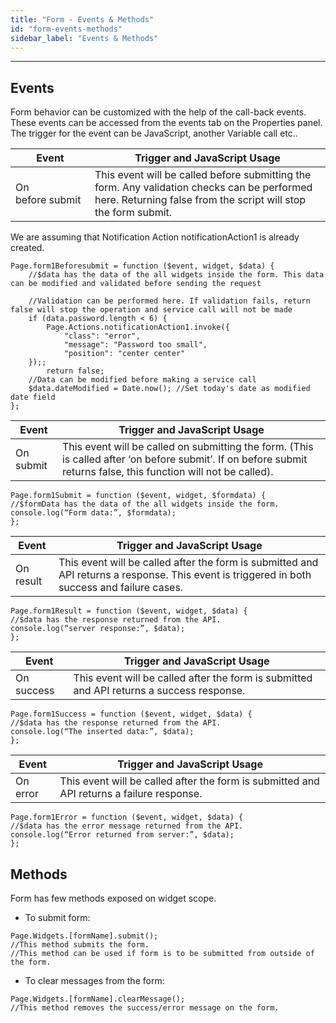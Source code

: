 ```yaml
---
title: "Form - Events & Methods"
id: "form-events-methods"
sidebar_label: "Events & Methods"
---
```

---
## Events

Form behavior can be customized with the help of the call-back events. These events can be accessed from the events tab on the Properties panel. The trigger for the event can be JavaScript, another Variable call etc..

| Event | Trigger and JavaScript Usage |
| --- | --- |
| On before submit | This event will be called before submitting the form. Any validation checks can be performed here. Returning false from the script will stop the form submit. |

We are assuming that Notification Action notificationAction1 is already created.
```
Page.form1Beforesubmit = function ($event, widget, $data) {
    //$data has the data of the all widgets inside the form. This data can be modified and validated before sending the request

    //Validation can be performed here. If validation fails, return false will stop the operation and service call will not be made
    if (data.password.length < 6) {
        Page.Actions.notificationAction1.invoke({
            "class": "error",
            "message": "Password too small",
            "position": "center center"
    });;
        return false;
    //Data can be modified before making a service call
    $data.dateModified = Date.now(); //Set today's date as modified date field
};
```
| Event | Trigger and JavaScript Usage |
| --- | --- |
| On submit | This event will be called on submitting the form. (This is called after ‘on before submit’. If on before submit returns false, this function will not be called). |

```
Page.form1Submit = function ($event, widget, $formdata) { 
//$formData has the data of the all widgets inside the form.
console.log(“Form data:”, $formdata);
};
```

| Event | Trigger and JavaScript Usage |
| --- | --- |
| On result | This event will be called after the form is submitted and API returns a response. This event is triggered in both success and failure cases. |

```
Page.form1Result = function ($event, widget, $data) { 
//$data has the response returned from the API.
console.log(“server response:”, $data);
};
```
| Event | Trigger and JavaScript Usage |
| --- | --- |
| On success | This event will be called after the form is submitted and API returns a success response. |

```
Page.form1Success = function ($event, widget, $data) { 
//$data has the response returned from the API.
console.log(“The inserted data:”, $data);
};
```

| Event | Trigger and JavaScript Usage |
| --- | --- |
| On error | This event will be called after the form is submitted and API returns a failure response. |

```
Page.form1Error = function ($event, widget, $data) { 
//$data has the error message returned from the API.
console.log(“Error returned from server:”, $data);
};
```

## Methods

Form has few methods exposed on widget scope.

- To submit form:
```    
Page.Widgets.[formName].submit();
//This method submits the form. 
//This method can be used if form is to be submitted from outside of the form.
```    
- To clear messages from the form:
```    
Page.Widgets.[formName].clearMessage();
//This method removes the success/error message on the form.
``` 
     

